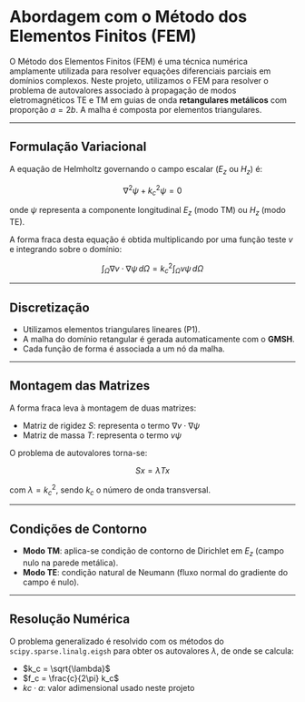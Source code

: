 # Abordagem com o Método dos Elementos Finitos (FEM)

O Método dos Elementos Finitos (FEM) é uma técnica numérica amplamente utilizada para resolver equações diferenciais parciais em domínios complexos. Neste projeto, utilizamos o FEM para resolver o problema de autovalores associado à propagação de modos eletromagnéticos TE e TM em guias de onda **retangulares metálicos** com proporção $a = 2b$. A malha é composta por elementos triangulares.

---

## Formulação Variacional

A equação de Helmholtz governando o campo escalar ($E_z$ ou $H_z$) é:

$$
\nabla^2 \psi + k_c^2 \psi = 0
$$

onde $\psi$ representa a componente longitudinal $E_z$ (modo TM) ou $H_z$ (modo TE).

A forma fraca desta equação é obtida multiplicando por uma função teste $v$ e integrando sobre o domínio:

$$
\int_\Omega \nabla v \cdot \nabla \psi \, d\Omega = k_c^2 \int_\Omega v \psi \, d\Omega
$$

---

## Discretização

- Utilizamos elementos triangulares lineares (P1).
- A malha do domínio retangular é gerada automaticamente com o **GMSH**.
- Cada função de forma é associada a um nó da malha.

---

## Montagem das Matrizes

A forma fraca leva à montagem de duas matrizes:

- Matriz de rigidez $S$: representa o termo $\nabla v \cdot \nabla \psi$
- Matriz de massa $T$: representa o termo $v \psi$

O problema de autovalores torna-se:

$$
S x = \lambda T x
$$

com $\lambda = k_c^2$, sendo $k_c$ o número de onda transversal.

---

## Condições de Contorno

- **Modo TM**: aplica-se condição de contorno de Dirichlet em $E_z$ (campo nulo na parede metálica).
- **Modo TE**: condição natural de Neumann (fluxo normal do gradiente do campo é nulo).

---

## Resolução Numérica

O problema generalizado é resolvido com os métodos do `scipy.sparse.linalg.eigsh` para obter os autovalores $\lambda$, de onde se calcula:

- $k_c = \sqrt{\lambda}$
- $f_c = \frac{c}{2\pi} k_c$
- $kc \cdot a$: valor adimensional usado neste projeto
